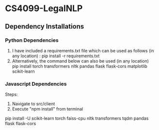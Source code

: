 # CS4099-LegalNLP


## Dependency Installations 
### Python Dependencies 
1. I have included a requirements.txt file which can be used as follows (in any location) : pip install -r requirements.txt 
2. Alternatively, the command below can also be used (in any location) <br>
pip install torch transformers nltk pandas flask flask-cors matplotlib scikit-learn 

### Javascript Dependencies
Steps:
1. Navigate to src/client
2. Execute "npm install" from terminal 

pip install -U scikit-learn torch faiss-cpu nltk transformers tqdm pandas flask flask-cors 